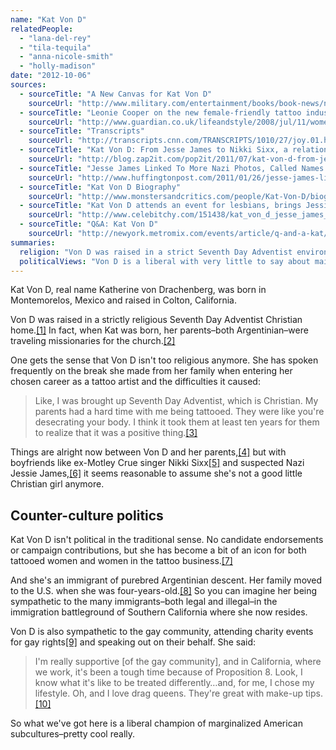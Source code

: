 ```yaml
---
name: "Kat Von D"
relatedPeople:
  - "lana-del-rey"
  - "tila-tequila"
  - "anna-nicole-smith"
  - "holly-madison"
date: "2012-10-06"
sources:
  - sourceTitle: "A New Canvas for Kat Von D"
    sourceUrl: "http://www.military.com/entertainment/books/book-news/new-canvas-for-kat-von-d"
  - sourceTitle: "Leonie Cooper on the new female-friendly tattoo industry"
    sourceUrl: "http://www.guardian.co.uk/lifeandstyle/2008/jul/11/women.leoniecooper"
  - sourceTitle: "Transcripts"
    sourceUrl: "http://transcripts.cnn.com/TRANSCRIPTS/1010/27/joy.01.html"
  - sourceTitle: "Kat Von D: From Jesse James to Nikki Sixx, a relationship timeline"
    sourceUrl: "http://blog.zap2it.com/pop2it/2011/07/kat-von-d-from-jesse-james-to-nikki-sixx-a-relationship-timeline.html"
  - sourceTitle: "Jesse James Linked To More Nazi Photos, Called Names By Ex-Employees"
    sourceUrl: "http://www.huffingtonpost.com/2011/01/26/jesse-james-linked-to-mor_n_814207.html"
  - sourceTitle: "Kat Von D Biography"
    sourceUrl: "http://www.monstersandcritics.com/people/Kat-Von-D/biography/"
  - sourceTitle: "Kat Von D attends an event for lesbians, brings Jessie James"
    sourceUrl: "http://www.celebitchy.com/151438/kat_von_d_jesse_james_attend_an_event_for_lesbians/"
  - sourceTitle: "Q&A: Kat Von D"
    sourceUrl: "http://newyork.metromix.com/events/article/q-and-a-kat/1021801/content"
summaries:
  religion: "Von D was raised in a strict Seventh Day Adventist environment. She doesn't appear to be religious anymore."
  politicalViews: "Von D is a liberal with very little to say about mainstream politics."
---
```


Kat Von D, real name Katherine von Drachenberg, was born in Montemorelos, Mexico and raised in Colton, California.

Von D was raised in a strictly religious Seventh Day Adventist Christian home.<a class="source-citation" href="#http%3A%2F%2Fwww.military.com%2Fentertainment%2Fbooks%2Fbook-news%2Fnew-canvas-for-kat-von-d" title="A New Canvas for Kat Von D">[1]</a> In fact, when Kat was born, her parents–both Argentinian–were traveling missionaries for the church.<a class="source-citation" href="#http%3A%2F%2Fwww.guardian.co.uk%2Flifeandstyle%2F2008%2Fjul%2F11%2Fwomen.leoniecooper" title="Leonie Cooper on the new female-friendly tattoo industry">[2]</a>

One gets the sense that Von D isn't too religious anymore. She has spoken frequently on the break she made from her family when entering her chosen career as a tattoo artist and the difficulties it caused:

>Like, I was brought up Seventh Day Adventist, which is Christian. My parents had a hard time with me being tattooed. They were like you're desecrating your body. I think it took them at least ten years for them to realize that it was a positive thing.<a class="source-citation" href="#http%3A%2F%2Ftranscripts.cnn.com%2FTRANSCRIPTS%2F1010%2F27%2Fjoy.01.html" title="Transcripts">[3]</a>

Things are alright now between Von D and her parents,<a class="source-citation" href="#http%3A%2F%2Fwww.military.com%2Fentertainment%2Fbooks%2Fbook-news%2Fnew-canvas-for-kat-von-d" title="A New Canvas for Kat Von D">[4]</a> but with boyfriends like ex-Motley Crue singer Nikki Sixx<a class="source-citation" href="#http%3A%2F%2Fblog.zap2it.com%2Fpop2it%2F2011%2F07%2Fkat-von-d-from-jesse-james-to-nikki-sixx-a-relationship-timeline.html" title="Kat Von D: From Jesse James to Nikki Sixx, a relationship timeline">[5]</a> and suspected Nazi Jessie James,<a class="source-citation" href="#http%3A%2F%2Fwww.huffingtonpost.com%2F2011%2F01%2F26%2Fjesse-james-linked-to-mor_n_814207.html" title="Jesse James Linked To More Nazi Photos, Called Names By Ex-Employees">[6]</a> it seems reasonable to assume she's not a good little Christian girl anymore.


## Counter-culture politics

Kat Von D isn't political in the traditional sense. No candidate endorsements or campaign contributions, but she has become a bit of an icon for both tattooed women and women in the tattoo business.<a class="source-citation" href="#http%3A%2F%2Fwww.guardian.co.uk%2Flifeandstyle%2F2008%2Fjul%2F11%2Fwomen.leoniecooper" title="Leonie Cooper on the new female-friendly tattoo industry">[7]</a>

And she's an immigrant of purebred Argentinian descent. Her family moved to the U.S. when she was four-years-old.<a class="source-citation" href="#http%3A%2F%2Fwww.monstersandcritics.com%2Fpeople%2FKat-Von-D%2Fbiography%2F" title="Kat Von D Biography">[8]</a> So you can imagine her being sympathetic to the many immigrants–both legal and illegal–in the immigration battleground of Southern California where she now resides.

Von D is also sympathetic to the gay community, attending charity events for gay rights<a class="source-citation" href="#http%3A%2F%2Fwww.celebitchy.com%2F151438%2Fkat_von_d_jesse_james_attend_an_event_for_lesbians%2F" title="Kat Von D attends an event for lesbians, brings Jessie James">[9]</a> and speaking out on their behalf. She said:

>I'm really supportive [of the gay community], and in California, where we work, it's been a tough time because of Proposition 8. Look, I know what it's like to be treated differently…and, for me, I chose my lifestyle. Oh, and I love drag queens. They're great with make-up tips.<a class="source-citation" href="#http%3A%2F%2Fnewyork.metromix.com%2Fevents%2Farticle%2Fq-and-a-kat%2F1021801%2Fcontent" title="Q&amp;A: Kat Von D">[10]</a>

So what we've got here is a liberal champion of marginalized American subcultures–pretty cool really.
